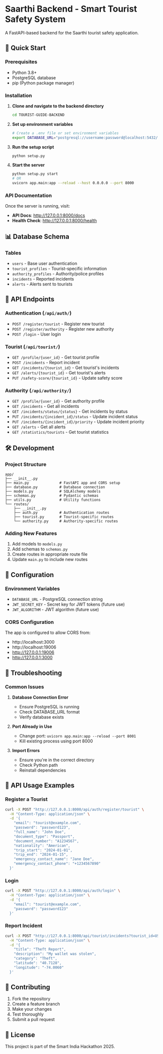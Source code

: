 # Saarthi Backend - Smart Tourist Safety System

A FastAPI-based backend for the Saarthi tourist safety application.

## 🚀 Quick Start

### Prerequisites
- Python 3.8+
- PostgreSQL database
- pip (Python package manager)

### Installation

1. **Clone and navigate to the backend directory**
   ```bash
   cd TOURIST-GUIDE-BACKEND
   ```

2. **Set up environment variables**
   ```bash
   # Create a .env file or set environment variables
   export DATABASE_URL="postgresql://username:password@localhost:5432/saarthi_db"
   ```

3. **Run the setup script**
   ```bash
   python setup.py
   ```

4. **Start the server**
   ```bash
   python setup.py start
   # OR
   uvicorn app.main:app --reload --host 0.0.0.0 --port 8000
   ```

### API Documentation

Once the server is running, visit:
- **API Docs**: http://127.0.0.1:8000/docs
- **Health Check**: http://127.0.0.1:8000/health

## 📊 Database Schema

### Tables
- `users` - Base user authentication
- `tourist_profiles` - Tourist-specific information
- `authority_profiles` - Authority/police profiles
- `incidents` - Reported incidents
- `alerts` - Alerts sent to tourists

## 🔗 API Endpoints

### Authentication (`/api/auth/`)
- `POST /register/tourist` - Register new tourist
- `POST /register/authority` - Register new authority
- `POST /login` - User login

### Tourist (`/api/tourist/`)
- `GET /profile/{user_id}` - Get tourist profile
- `POST /incidents` - Report incident
- `GET /incidents/{tourist_id}` - Get tourist's incidents
- `GET /alerts/{tourist_id}` - Get tourist's alerts
- `PUT /safety-score/{tourist_id}` - Update safety score

### Authority (`/api/authority/`)
- `GET /profile/{user_id}` - Get authority profile
- `GET /incidents` - Get all incidents
- `GET /incidents/status/{status}` - Get incidents by status
- `PUT /incidents/{incident_id}/status` - Update incident status
- `PUT /incidents/{incident_id}/priority` - Update incident priority
- `GET /alerts` - Get all alerts
- `GET /statistics/tourists` - Get tourist statistics

## 🛠️ Development

### Project Structure
```
app/
├── __init__.py
├── main.py              # FastAPI app and CORS setup
├── database.py          # Database connection
├── models.py            # SQLAlchemy models
├── schemas.py           # Pydantic schemas
├── utils.py             # Utility functions
└── routes/
    ├── __init__.py
    ├── auth.py          # Authentication routes
    ├── tourist.py       # Tourist-specific routes
    └── authority.py     # Authority-specific routes
```

### Adding New Features
1. Add models to `models.py`
2. Add schemas to `schemas.py`
3. Create routes in appropriate route file
4. Update `main.py` to include new routes

## 🔧 Configuration

### Environment Variables
- `DATABASE_URL` - PostgreSQL connection string
- `JWT_SECRET_KEY` - Secret key for JWT tokens (future use)
- `JWT_ALGORITHM` - JWT algorithm (future use)

### CORS Configuration
The app is configured to allow CORS from:
- http://localhost:3000
- http://localhost:19006
- http://127.0.0.1:19006
- http://127.0.0.1:3000

## 🐛 Troubleshooting

### Common Issues

1. **Database Connection Error**
   - Ensure PostgreSQL is running
   - Check DATABASE_URL format
   - Verify database exists

2. **Port Already in Use**
   - Change port: `uvicorn app.main:app --reload --port 8001`
   - Kill existing process using port 8000

3. **Import Errors**
   - Ensure you're in the correct directory
   - Check Python path
   - Reinstall dependencies

## 📝 API Usage Examples

### Register a Tourist
```bash
curl -X POST "http://127.0.0.1:8000/api/auth/register/tourist" \
  -H "Content-Type: application/json" \
  -d '{
    "email": "tourist@example.com",
    "password": "password123",
    "full_name": "John Doe",
    "document_type": "Passport",
    "document_number": "A1234567",
    "nationality": "American",
    "trip_start": "2024-01-01",
    "trip_end": "2024-01-15",
    "emergency_contact_name": "Jane Doe",
    "emergency_contact_phone": "+1234567890"
  }'
```

### Login
```bash
curl -X POST "http://127.0.0.1:8000/api/auth/login" \
  -H "Content-Type: application/json" \
  -d '{
    "email": "tourist@example.com",
    "password": "password123"
  }'
```

### Report Incident
```bash
curl -X POST "http://127.0.0.1:8000/api/tourist/incidents?tourist_id=USER_ID" \
  -H "Content-Type: application/json" \
  -d '{
    "title": "Theft Report",
    "description": "My wallet was stolen",
    "category": "Theft",
    "latitude": "40.7128",
    "longitude": "-74.0060"
  }'
```

## 🤝 Contributing

1. Fork the repository
2. Create a feature branch
3. Make your changes
4. Test thoroughly
5. Submit a pull request

## 📄 License

This project is part of the Smart India Hackathon 2025.
